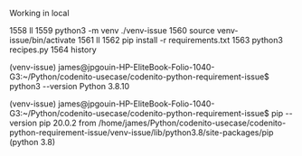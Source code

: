 Working in local

 1558  ll
 1559  python3 -m venv ./venv-issue
 1560  source venv-issue/bin/activate
 1561  ll
 1562  pip install -r requirements.txt 
 1563  python3 recipes.py 
 1564  history 


(venv-issue) james@jpgouin-HP-EliteBook-Folio-1040-G3:~/Python/codenito-usecase/codenito-python-requirement-issue$ python3 --version 
Python 3.8.10

(venv-issue) james@jpgouin-HP-EliteBook-Folio-1040-G3:~/Python/codenito-usecase/codenito-python-requirement-issue$ pip --version
pip 20.0.2 from /home/james/Python/codenito-usecase/codenito-python-requirement-issue/venv-issue/lib/python3.8/site-packages/pip (python 3.8)

